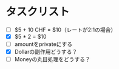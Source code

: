 # タスクリスト

 - [ ] $5 + 10 CHF = $10（レートが2:1の場合） 
 - [x] $5 * 2 = $10
 - [ ] amountをprivateにする
 - [x] Dollarの副作用どうする？
 - [ ] Moneyの丸目処理をどうする？